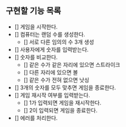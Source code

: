 ## 구현할 기능 목록

- [] 게임을 시작한다.
- [] 컴퓨터는 랜덤 수를 생성한다.
  - [] 서로 다른 임의의 수 3개 생성
- [] 사용자에게 숫자를 입력받는다.
- [] 숫자를 비교한다.
  - [] 같은 수가 같은 자리에 있으면 스트라이크
  - [] 다른 자리에 있으면 볼
  - [] 같은 수가 전혀 없으면 낫싱
- [] 3개의 숫자를 모두 맞추면 게임을 종료한다.
- [] 게임 재시작 여부를 입력받는다.
  - [] 1가 입력되면 게임을 재시작한다.
  - [] 2이 입력되면 게임을 종료한다.
- [] 에러를 처리한다.
